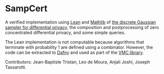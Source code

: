 # SampCert

A verified implementation using [Lean](https://github.com/leanprover/lean4) and [Mathlib](https://github.com/leanprover-community/mathlib4) of [the discrete Gaussian sampler for differential privacy](https://arxiv.org/abs/2004.00010), the composition and postprocessing of zero concentrated differential privacy, and some simple queries.

The Lean implementation is not computable because algorithms that terminate with probability 1 are defined using a combinator. However, the code can be extracted to [Dafny](https://dafny.org/) and used as part of the [VMC library](https://github.com/dafny-lang/Dafny-VMC).

Contributors: Jean-Baptiste Tristan, Leo de Moura, Anjali Joshi, Joseph Tassarotti.
